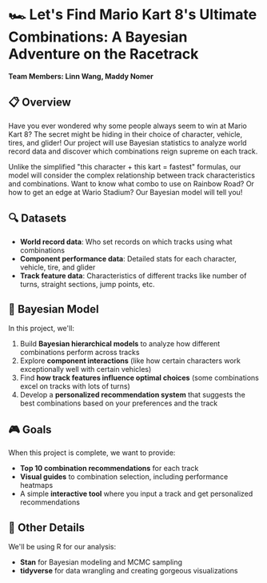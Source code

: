 # 🏎️ Let's Find Mario Kart 8's Ultimate Combinations: A Bayesian Adventure on the Racetrack

**Team Members: Linn Wang, Maddy Nomer**

## 📋 Overview

Have you ever wondered why some people always seem to win at Mario Kart 8? The secret might be hiding in their choice of character, vehicle, tires, and glider! Our project will use Bayesian statistics to analyze world record data and discover which combinations reign supreme on each track.

Unlike the simplified "this character + this kart = fastest" formulas, our model will consider the complex relationship between track characteristics and combinations. Want to know what combo to use on Rainbow Road? Or how to get an edge at Wario Stadium? Our Bayesian model will tell you!

## 🔍 Datasets

- **World record data**: Who set records on which tracks using what combinations
- **Component performance data**: Detailed stats for each character, vehicle, tire, and glider
- **Track feature data**: Characteristics of different tracks like number of turns, straight sections, jump points, etc.

## 🧠 Bayesian Model

In this project, we'll:
1. Build **Bayesian hierarchical models** to analyze how different combinations perform across tracks
2. Explore **component interactions** (like how certain characters work exceptionally well with certain vehicles)
3. Find **how track features influence optimal choices** (some combinations excel on tracks with lots of turns)
4. Develop a **personalized recommendation system** that suggests the best combinations based on your preferences and the track

## 🎮 Goals

When this project is complete, we want to provide:
- **Top 10 combination recommendations** for each track
- **Visual guides** to combination selection, including performance heatmaps
- A simple **interactive tool** where you input a track and get personalized recommendations

## 🚀 Other Details

We'll be using R for our analysis:
- **Stan** for Bayesian modeling and MCMC sampling
- **tidyverse** for data wrangling and creating gorgeous visualizations
